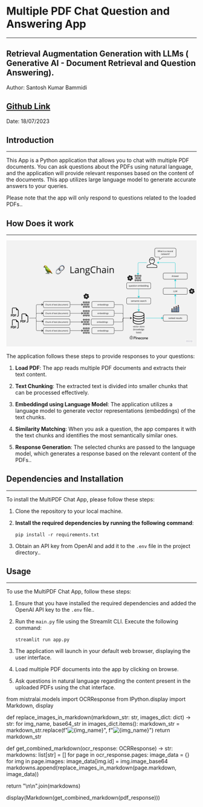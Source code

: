 # Multiple PDF Chat Question and Answering App
---------------------------------------------

## Retrieval Augmentation Generation with LLMs ( Generative AI - Document Retrieval and Question Answering).

Author: Santosh Kumar Bammidi

[Github Link](https://github.com/santoshbammidi07/querry_multiple_docs_using_langchains_llms.git)
-
Date: 18/07/2023

## Introduction
----------------
This App is a Python application that allows you to chat with multiple PDF documents. You can ask questions about the PDFs using natural language, and the application will provide relevant responses based on the content of the documents. This app utilizes large language model to generate accurate answers to your queries.

Please note that the app will only respond to questions related to the loaded PDFs..

## How Does it work 
--------------------

![MultiPDF Chat App Diagram](./docs/PDF-LangChain.jpg)

The application follows these steps to provide responses to your questions:

1. **Load PDF**: The app reads multiple PDF documents and extracts their text content.

2. **Text Chunking**: The extracted text is divided into smaller chunks that can be processed effectively.
3. **Embeddingd using Language Model**: The application utilizes a language model to generate vector representations (embeddings) of the text chunks.

4. **Similarity Matching**: When you ask a question, the app compares it with the text chunks and identifies the most semantically similar ones.

5. **Response Generation**: The selected chunks are passed to the language model, which generates a response based on the relevant content of the PDFs..

## Dependencies and Installation
----------------------------------
To install the MultiPDF Chat App, please follow these steps:

1. Clone the repository to your local machine.

2. **Install the required dependencies by running the following command**:
   ```
   pip install -r requirements.txt
   ```

3. Obtain an API key from OpenAI and add it to the `.env` file in the project directory..

## Usage
-----------
To use the MultiPDF Chat App, follow these steps:

1. Ensure that you have installed the required dependencies and added the OpenAI API key to the `.env` file..

2. Run the `main.py` file using the Streamlit CLI. Execute the following command:
   ```
   streamlit run app.py
   ```

3. The application will launch in your default web browser, displaying the user interface.

4. Load multiple PDF documents into the app by clicking on browse.

5. Ask questions in natural language regarding the content present in the uploaded PDFs using the chat interface.




from mistralai.models import OCRResponse
from IPython.display import Markdown, display

def replace_images_in_markdown(markdown_str: str, images_dict: dict) -> str:
    for img_name, base64_str in images_dict.items():
        markdown_str = markdown_str.replace(f"![{img_name}]({img_name})", f"![{img_name}]({base64_str})")
    return markdown_str

def get_combined_markdown(ocr_response: OCRResponse) -> str:
  markdowns: list[str] = []
  for page in ocr_response.pages:
    image_data = {}
    for img in page.images:
      image_data[img.id] = img.image_base64
    markdowns.append(replace_images_in_markdown(page.markdown, image_data))

  return "\n\n".join(markdowns)

display(Markdown(get_combined_markdown(pdf_response)))
